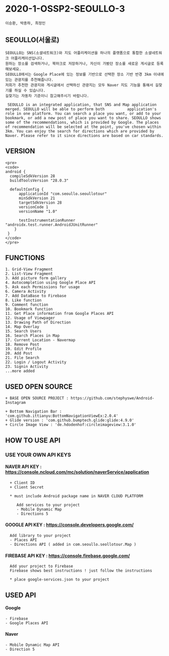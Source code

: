 # 2020-1-OSSP2-SEOULLO-3

    이승환, 박종하, 최정인
  
## SEOULLO(서울로)

    SEOULLO는 SNS(소셜네트워크)와 지도 어플리케이션을 하나의 플랫폼으로 통합한 소셜네트워크 어플리케이션입니다.   
    원하는 장소를 검색하거나, 북마크로 저장하거나, 자신이 가봤던 장소를 새로운 게시글로 등록해보세요.   
    SEOULLO에서는 Google Place에 있는 정보를 기반으로 선택한 장소 기반 반경 3km 이내에 있는 관광지를 추천해줍니다.   
    저희가 추천한 관광지와 게시글에서 선택하신 관광지는 모두 Naver 지도 기능을 통해서 길찾기를 하실 수 있습니다.   
    길찾기는 자동차 기준이니 참고해주시기 바랍니다. 
    
     SEOULLO is an integrated application, that SNS and Map application merged. SEOULLO will be able to perform both          application's role in one platform. You can search a place you want, or add to your bookmark, or add a new post of place you want to share. SEOULLO shows some of the recommendations, which is provided by Google. The places of recommendation will be selected at the point, you've chosen within 3km. You can enjoy the search for directions which are provided by Naver. Please refer to it since directions are based on car standards.
  
## VERSION
  ```
  <pre>
  <code>
  android {
    compileSdkVersion 28
    buildToolsVersion "28.0.3"

    defaultConfig {
        applicationId "com.seoullo.seoullotour"
        minSdkVersion 21
        targetSdkVersion 28
        versionCode 1
        versionName "1.0"

        testInstrumentationRunner "androidx.test.runner.AndroidJUnitRunner"
      }
   }
  </code>
  </pre>
  ```

## FUNCTIONS
  ```
  1. Grid-View Fragment
  2. List-View Fragment 
  3. Add picture form gallery
  4. Autocompletion using Google Place API
  5. Ask each Permissions for usage
  6. Camera Activity
  7. Add DataBase to Firebase
  8. Like function
  9. Comment function
  10. Bookmark function
  11. Get Place information from Google Places API
  12. Usage of Viewpager
  13. Drawing Path of Direction
  14. Map Overlay
  15. Search Users
  16. Search Places in Map
  17. Current Location - Navermap
  18. Remove Post
  19. Edit Profile
  20. Add Post
  21. File Search
  22. Login / Logout Activity
  23. Signin Activity
  ...more added
  ```


## USED OPEN SOURCE

    + BASE OPEN SOURCE PROJECT : https://github.com/stephyswe/Android-Instagram
  
    + Bottom Navigation Bar : 'com.github.ittianyu:BottomNavigationViewEx:2.0.4'
    + Glide version : 'com.github.bumptech.glide:glide:4.9.0'
    + Circle Image View : 'de.hdodenhof:circleimageview:3.1.0'
  
## HOW TO USE API
  
  ### **USE YOUR OWN API KEYS**
  #### NAVER API KEY : <https://console.ncloud.com/mc/solution/naverService/application>

      + Client ID
      + Client Secret
      
      * must include Android package name in NAVER CLOUD PLATFORM
      
         Add services to your project
         - Mobile Dynamic Map
         - Directions 5 
        
   #### GOOGLE API KEY : <https://console.developers.google.com/>
      Add library to your project
      - Places API
      - Directions API ( added in com.seoullo.seollotour.Map )
      
   #### FIREBASE API KEY : <https://console.firebase.google.com/>
      Add your project to Firebase
      Firebase shows best instructions ! just follow the instructions
      
      * place google-services.json to your project

## USED API

  #### Google
    - Firebase
    - Google Places API
  #### Naver
    - Mobile Dynamic Map API
    - Direction 5
